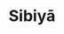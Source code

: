---
title: Sibiyā
content:
    items: '@self.siblings'
body_classes: 'title-center title-h1h2'
twig_first: true
process:
    twig: true
---